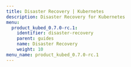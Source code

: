 ```yaml
---
title: Disaster Recovery | Kubernetes
description: Disaster Recovery for Kubernetes
menu:
  product_kubed_0.7.0-rc.1:
    identifier: disaster-recovery
    parent: guides
    name: Disaster Recovery
    weight: 10
menu_name: product_kubed_0.7.0-rc.1
---
```

